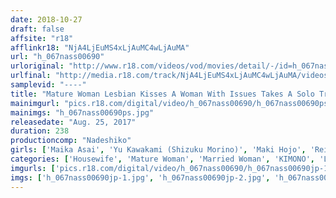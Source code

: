 ```yaml
---
date: 2018-10-27
draft: false
affsite: "r18"
afflinkr18: "NjA4LjEuMS4xLjAuMC4wLjAuMA"
url: "h_067nass00690"
urloriginal: "http://www.r18.com/videos/vod/movies/detail/-/id=h_067nass00690"
urlfinal: "http://media.r18.com/track/NjA4LjEuMS4xLjAuMC4wLjAuMA/videos/vod/movies/detail/-/id=h_067nass00690"
samplevid: "----"
title: "Mature Woman Lesbian Kisses A Woman With Issues Takes A Solo Trip To A Hot Springs Resort And Gets Some Lesbian Kissing Tongue Action From The Madam And Sets Her Ripe And Ready Body On Fire"
mainimgurl: "pics.r18.com/digital/video/h_067nass00690/h_067nass00690ps.jpg"
mainimgs: "h_067nass00690ps.jpg"
releasedate: "Aug. 25, 2017"
duration: 238
productioncomp: "Nadeshiko"
girls: ['Maika Asai', 'Yu Kawakami (Shizuku Morino)', 'Maki Hojo', 'Reiko Kobayakawa', 'Hitomi Katase', 'Sachie Miyamae', 'Chiaki Shinomiya', 'Sakura Hanatsuki', 'Chieko Okada', 'Rie Takeuchi']
categories: ['Housewife', 'Mature Woman', 'Married Woman', 'KIMONO', 'Lesbian', 'Lesbian Kissing', 'Over 4 Hours', 'Hi-Def']
imgurls: ['pics.r18.com/digital/video/h_067nass00690/h_067nass00690jp-1.jpg', 'pics.r18.com/digital/video/h_067nass00690/h_067nass00690jp-2.jpg', 'pics.r18.com/digital/video/h_067nass00690/h_067nass00690jp-3.jpg', 'pics.r18.com/digital/video/h_067nass00690/h_067nass00690jp-4.jpg', 'pics.r18.com/digital/video/h_067nass00690/h_067nass00690jp-5.jpg', 'pics.r18.com/digital/video/h_067nass00690/h_067nass00690jp-6.jpg', 'pics.r18.com/digital/video/h_067nass00690/h_067nass00690jp-7.jpg', 'pics.r18.com/digital/video/h_067nass00690/h_067nass00690jp-8.jpg', 'pics.r18.com/digital/video/h_067nass00690/h_067nass00690jp-9.jpg', 'pics.r18.com/digital/video/h_067nass00690/h_067nass00690jp-10.jpg', 'pics.r18.com/digital/video/h_067nass00690/h_067nass00690jp-11.jpg', 'pics.r18.com/digital/video/h_067nass00690/h_067nass00690jp-12.jpg', 'pics.r18.com/digital/video/h_067nass00690/h_067nass00690jp-13.jpg', 'pics.r18.com/digital/video/h_067nass00690/h_067nass00690jp-14.jpg', 'pics.r18.com/digital/video/h_067nass00690/h_067nass00690jp-15.jpg', 'pics.r18.com/digital/video/h_067nass00690/h_067nass00690jp-16.jpg', 'pics.r18.com/digital/video/h_067nass00690/h_067nass00690jp-17.jpg', 'pics.r18.com/digital/video/h_067nass00690/h_067nass00690jp-18.jpg', 'pics.r18.com/digital/video/h_067nass00690/h_067nass00690jp-19.jpg', 'pics.r18.com/digital/video/h_067nass00690/h_067nass00690jp-20.jpg']
imgs: ['h_067nass00690jp-1.jpg', 'h_067nass00690jp-2.jpg', 'h_067nass00690jp-3.jpg', 'h_067nass00690jp-4.jpg', 'h_067nass00690jp-5.jpg', 'h_067nass00690jp-6.jpg', 'h_067nass00690jp-7.jpg', 'h_067nass00690jp-8.jpg', 'h_067nass00690jp-9.jpg', 'h_067nass00690jp-10.jpg', 'h_067nass00690jp-11.jpg', 'h_067nass00690jp-12.jpg', 'h_067nass00690jp-13.jpg', 'h_067nass00690jp-14.jpg', 'h_067nass00690jp-15.jpg', 'h_067nass00690jp-16.jpg', 'h_067nass00690jp-17.jpg', 'h_067nass00690jp-18.jpg', 'h_067nass00690jp-19.jpg', 'h_067nass00690jp-20.jpg']
---
```

